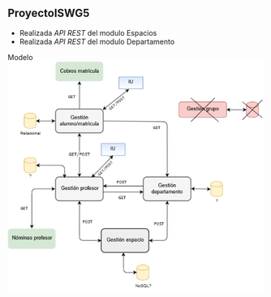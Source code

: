 ## ProyectoISWG5
- Realizada *API REST* del modulo Espacios
- Realizada *API REST* del modulo Departamento

Modelo
![Alt text](./modelo.png)

